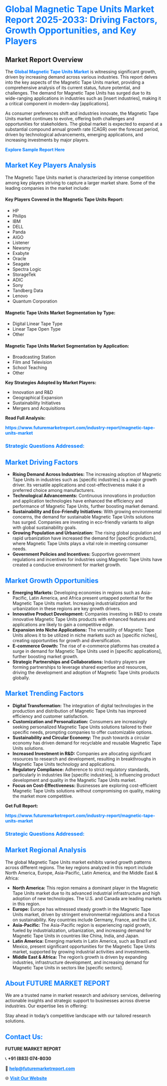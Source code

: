<h1 style="color: #007BFF;">Global Magnetic Tape Units Market Report 2025-2033: Driving Factors, Growth Opportunities, and Key Players</h1>

<section id="overview">
<h2>Market Report Overview</h2>
<p>The <a href="https://www.futuremarketreport.com/industry-report/magnetic-tape-units-market" style="color: #007BFF; text-decoration: none;"><strong>Global Magnetic Tape Units Market</strong></a> is witnessing significant growth, driven by increasing demand across various industries. This report delves into the key aspects of the Magnetic Tape Units market, providing a comprehensive analysis of its current status, future potential, and challenges. The demand for Magnetic Tape Units has surged due to its wide-ranging applications in industries such as [insert industries], making it a critical component in modern-day [applications].</p>
<p>As consumer preferences shift and industries innovate, the Magnetic Tape Units market continues to evolve, offering both challenges and opportunities for stakeholders. The global market is expected to expand at a substantial compound annual growth rate (CAGR) over the forecast period, driven by technological advancements, emerging applications, and increasing investments by major players.</p>
</section>

<section id="overview">
<p><a href="https://www.futuremarketreport.com/request-sample/reportId=90029" style="color: #007BFF; text-decoration: none;"><strong>Explore Sample Report Here</strong></a></p>
</section>

<section id="key-players">
<h2 style="color: #007BFF;">Market Key Players Analysis</h2>
<p>The Magnetic Tape Units market is characterized by intense competition among key players striving to capture a larger market share. Some of the leading companies in the market include:</p>
<h4>Key Players Covered in the Magnetic Tape Units Report:</h4>
<ul><li>HP</li><li>Philips</li><li>IBM</li><li>DELL</li><li>Panda</li><li>AIGO</li><li>Listener</li><li>Newsmy</li><li>Exabyte</li><li>Oracle</li><li>Seagate</li><li>Spectra Logic</li><li>StorageTek</li><li>ADIC</li><li>Sony</li><li>Tandberg Data</li><li>Lenovo</li><li>Quantum Corporation</li></ul>
<h4>Magnetic Tape Units Market Segmentation by Type:</h4>
<ul><li>Digital Linear Tape Type</li><li>Linear Tape Open Type</li><li>Other</li></ul>

<h4>Magnetic Tape Units Market Segmentation by Application:</h4>
<ul><li>Broadcasting Station</li><li>Film and Television</li><li>School Teaching</li><li>Other</li></ul>
<p><strong>Key Strategies Adopted by Market Players:</strong></p>
<ul>
<li>Innovation and R&D</li>
<li>Geographical Expansion</li>
<li>Sustainability Initiatives</li>
<li>Mergers and Acquisitions</li>
</ul>
</section>

<section>
<p><strong>Read Full Analysis: </strong></p><a href="https://www.futuremarketreport.com/industry-report/magnetic-tape-units-market" style="color: #007BFF; text-decoration: none;"><strong>https://www.futuremarketreport.com/industry-report/magnetic-tape-units-market</strong></a>
<h3 style="color: #007BFF;">Strategic Questions Addressed:</h3>
</section>

<section id="driving-factors">
<h2 style="color: #007BFF;">Market Driving Factors</h2>
<ul>
<li><strong>Rising Demand Across Industries:</strong> The increasing adoption of Magnetic Tape Units in industries such as [specific industries] is a major growth driver. Its versatile applications and cost-effectiveness make it a preferred choice among manufacturers.</li>
<li><strong>Technological Advancements:</strong> Continuous innovations in production and application technologies have enhanced the efficiency and performance of Magnetic Tape Units, further boosting market demand.</li>
<li><strong>Sustainability and Eco-Friendly Initiatives:</strong> With growing environmental concerns, the demand for sustainable Magnetic Tape Units solutions has surged. Companies are investing in eco-friendly variants to align with global sustainability goals.</li>
<li><strong>Growing Population and Urbanization:</strong> The rising global population and rapid urbanization have increased the demand for [specific products], where Magnetic Tape Units plays a vital role in meeting consumer needs.</li>
<li><strong>Government Policies and Incentives:</strong> Supportive government regulations and incentives for industries using Magnetic Tape Units have created a conducive environment for market growth.</li>
</ul>
</section>

<section id="growth-opportunities">
<h2 style="color: #007BFF;">Market Growth Opportunities</h2>
<ul>
<li><strong>Emerging Markets:</strong> Developing economies in regions such as Asia-Pacific, Latin America, and Africa present untapped potential for the Magnetic Tape Units market. Increasing industrialization and urbanization in these regions are key growth drivers.</li>
<li><strong>Innovative Product Development:</strong> Companies investing in R&D to create innovative Magnetic Tape Units products with enhanced features and applications are likely to gain a competitive edge.</li>
<li><strong>Expansion into Niche Applications:</strong> The versatility of Magnetic Tape Units allows it to be utilized in niche markets such as [specific niches], creating opportunities for growth and diversification.</li>
<li><strong>E-commerce Growth:</strong> The rise of e-commerce platforms has created a surge in demand for Magnetic Tape Units used in [specific applications], further boosting market growth.</li>
<li><strong>Strategic Partnerships and Collaborations:</strong> Industry players are forming partnerships to leverage shared expertise and resources, driving the development and adoption of Magnetic Tape Units products globally.</li>
</ul>
</section>

<section id="trending-factors">
<h2 style="color: #007BFF;">Market Trending Factors</h2>
<ul>
<li><strong>Digital Transformation:</strong> The integration of digital technologies in the production and distribution of Magnetic Tape Units has improved efficiency and customer satisfaction.</li>
<li><strong>Customization and Personalization:</strong> Consumers are increasingly seeking personalized Magnetic Tape Units solutions tailored to their specific needs, prompting companies to offer customizable options.</li>
<li><strong>Sustainability and Circular Economy:</strong> The push towards a circular economy has driven demand for recyclable and reusable Magnetic Tape Units solutions.</li>
<li><strong>Increased Investment in R&D:</strong> Companies are allocating significant resources to research and development, resulting in breakthroughs in Magnetic Tape Units technology and applications.</li>
<li><strong>Regulatory Compliance:</strong> Adherence to strict regulatory standards, particularly in industries like [specific industries], is influencing product development and quality in the Magnetic Tape Units market.</li>
<li><strong>Focus on Cost-Effectiveness:</strong> Businesses are exploring cost-efficient Magnetic Tape Units solutions without compromising on quality, making the market more competitive.</li>
</ul>
</section>

<section>
<p><strong>Get Full Report: </strong></p><a href="https://www.futuremarketreport.com/industry-report/magnetic-tape-units-market" style="color: #007BFF; text-decoration: none;"><strong>https://www.futuremarketreport.com/industry-report/magnetic-tape-units-market</strong></a>
<h3 style="color: #007BFF;">Strategic Questions Addressed:</h3>
</section>


<section id="regional-analysis">
<h2 style="color: #007BFF;">Market Regional Analysis</h2>
<p>The global Magnetic Tape Units market exhibits varied growth patterns across different regions. The key regions analyzed in this report include North America, Europe, Asia-Pacific, Latin America, and the Middle East & Africa:</p>
<ul>
<li><strong>North America:</strong> This region remains a dominant player in the Magnetic Tape Units market due to its advanced industrial infrastructure and high adoption of new technologies. The U.S. and Canada are leading markets in this region.</li>
<li><strong>Europe:</strong> Europe has witnessed steady growth in the Magnetic Tape Units market, driven by stringent environmental regulations and a focus on sustainability. Key countries include Germany, France, and the U.K.</li>
<li><strong>Asia-Pacific:</strong> The Asia-Pacific region is experiencing rapid growth, fueled by industrialization, urbanization, and increasing demand for Magnetic Tape Units in countries like China, India, and Japan.</li>
<li><strong>Latin America:</strong> Emerging markets in Latin America, such as Brazil and Mexico, present significant opportunities for the Magnetic Tape Units market, supported by growing industrial activities and investments.</li>
<li><strong>Middle East & Africa:</strong> The region’s growth is driven by expanding industries, infrastructure development, and increasing demand for Magnetic Tape Units in sectors like [specific sectors].</li>
</ul>
</section>

<footer>
<h2 style="color: #007BFF;">About FUTURE MARKET REPORT</h2>
<p>We are a trusted name in market research and advisory services, delivering actionable insights and strategic support to businesses across diverse industries. Our expertise lies in offering:</p>

<p>Stay ahead in today’s competitive landscape with our tailored research solutions.</p>

<h2 style="color: #007BFF;">Contact Us:</h2>
<p><strong>FUTURE MARKET REPORT</strong></p>
<p>📞 <strong>+91 (883) 074-8030</strong></p>
<p>📧 <strong><a href="mailto:help@futuremarketreport.com" style="color: #007BFF;">help@futuremarketreport.com</a></strong></p>
<p>🌐 <strong><a href="https://www.futuremarketreport.com/" style="color: #007BFF;">Visit Our Website</a></strong></p>
</footer>